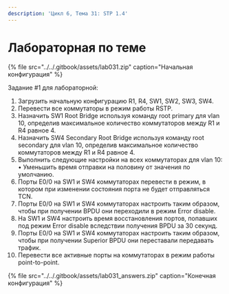 ```yaml
---
description: 'Цикл 6, Тема 31: STP 1.4'
---
```


# Лабораторная по теме

{% file src="../../.gitbook/assets/lab031.zip" caption="Начальная конфигурация" %}

Задание \#1 для лабораторной:  
1. Загрузить начальную конфигурацию R1, R4, SW1, SW2, SW3, SW4.  
2. Перевести все коммутаторы в режим работы RSTP.  
3. Назначить SW1 Root Bridge используя команду root primary для vlan 10, определив максимальное количество коммутаторов между R1 и R4 равное 4.  
4. Назначить SW4 Secondary Root Bridge используя команду root secondary для vlan 10, определив максимальное количество коммутаторов между R1 и R4 равное 4.  
5. Выполнить следующие настройки на всех коммутаторах для vlan 10:  
  • Уменьшить время отправки на половину от значения по умолчанию.  
6. Порты E0/0 на SW1 и SW4 коммутаторах перевести в режим, в котором при изменении состояния порта не будет отправляться TCN.  
7. Порты E0/0 на SW1 и SW4 коммутаторах настроить таким образом, чтобы при получении BPDU они переходили в режим Error disable.  
8. На SW1 и SW4 настроить время восстановления портов, попавших под режим Error disable вследствии получения BPDU за 30 секунд.  
9. Порты E0/0 на SW1 и SW4 коммутаторах настроить таким образом, чтобы при получении Superior BPDU они переставали передавать трафик.  
10. Перевести все активные порты на коммутаторах в режим работы point-to-point.

{% file src="../../.gitbook/assets/lab031\_answers.zip" caption="Конечная конфигурация" %}

